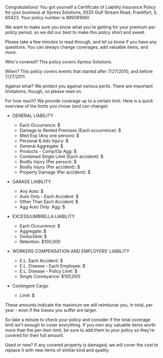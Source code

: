 Congratulations! You got yourself a Certificate of Liability Insurance Policy for your business at Xpress Solutions, 9325 Gulf Stream Road, Frankfort, IL 60423. Your policy number is IMS081660.

We want to make sure you know what you're getting for your premium per policy period, so we did our best to make this policy short and sweet.

Please take a few minutes to read through, and let us know if you have any questions. You can always change coverages, add valuable items, and more.

Who's covered?
This policy covers Xpress Solutions.

When?
This policy covers events that started after 7/27/2010, and before 7/27/2011.

Against what?
We protect you against various perils. There are important limitations, though, so please read on.

For how much?
We provide coverage up to a certain limit. Here is a quick overview of the limits you chose (and can change):

- GENERAL LIABILITY
  - Each Occurrence: $
  - Damage to Rented Premises (Each occurrence): $
  - Med Exp (Any one person): $
  - Personal & Adv Injury: $
  - General Aggregate: $
  - Products - Comp/Op Agg: $
  - Combined Single Limit (Each accident): $
  - Bodily Injury (Per person): $
  - Bodily Injury (Per accident): $
  - Property Damage (Per accident): $

- GARAGE LIABILITY
  - Any Auto: $
  - Auto Only - Each Accident: $
  - Other Than Each Accident: $
  - Agg Auto Only: Agg: $

- EXCESS/UMBRELLA LIABILITY
  - Each Occurrence: $
  - Aggregate: $
  - Deductible: $
  - Retention: $100,000

- WORKERS COMPENSATION AND EMPLOYERS' LIABILITY
  - E.L. Each Accident: $
  - E.L. Disease - Each Employee: $
  - E.L. Disease - Policy Limit: $
  - Single Conveyance: $100,000

- Contingent Cargo
  - Limit: $

These amounts indicate the maximum we will reimburse you, in total, per year - even if the losses you suffer are larger.

So take a minute to check your policy and consider if the total coverage limit isn't enough to cover everything. If you own any valuable items worth more than the per-item limit, be sure to add them to your policy so they're covered for their full amount.

Used or new?
If any covered property is damaged, we will cover the cost to replace it with new items of similar kind and quality.